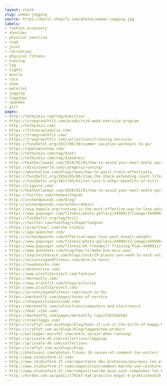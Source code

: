 ```yaml
---
layout: stock
slug: woman-jogging
source: https://burst.shopify.com/photos/woman-jogging.jpg
labels:
- fashion accessory
- shoulder
- physical exercise
- road
- joint
- recreation
- physical fitness
- running
- leg
- tights
- muscle
- race
- shoe
- material
- jogging
- leggings
- spandex
- girl
pages:
- http://tethysbio.com/tag/exercise/
- https://truegrowthfit.com/products/6-week-exercise-program
- http://tethysbio.com/
- https://fitnessplanplus.com/
- https://truegrowthfit.com/
- https://truegrowthfit.com/collections/training-services
- https://fun2befit.org/2017/06/30/summer-vacation-workouts-to-go/
- https://apetaminshop.com/
- http://tethysbio.com/tag/diet/
- http://tethysbio.com/tag/diabetes/
- http://heatherlanept.com/2018/02/01/how-to-avoid-your-next-ankle-sprain/amp/
- https://divinioworld.com/category/running/
- https://mesnonline.com/blogs/news/how-to-waist-train-effectively
- https://fun2befit.org/2016/05/06/stop-the-shock-extending-joint-life/
- https://fun2befit.org/2017/05/01/fat-loss-5-other-benefits-of-hiit/
- https://cjgains.com/
- http://heatherlanept.com/2018/02/01/how-to-avoid-your-next-ankle-sprain/
- https://twitter.com/thehealthgods
- http://inchandpounds.com/blog/
- http://inchandpounds.com/author/admin/
- https://wig.bapala.org/running-is-the-most-effective-way-to-lose-weight/
- https://www.popsugar.com/fitness/photo-gallery/44999117/image/44999634/Week-8
- https://fun2befit.org/tag/hiit/
- https://twitter.com/hashtag/vshape?lang=en
- https://playfitavl.com/the-studio/
- https://age-quencher.com/
- http://inchandpounds.com/effective-ways-lose-post-diwali-weight/
- https://www.popsugar.com/fitness/photo-gallery/44999117/image/44999641/Week-7
- https://www.popsugar.com/fitness/5K-Treadmill-Training-Plan-44999117
- https://www.boondate.com/blog/how-to-make-him-miss-you/
- https://sayitwithasock.com/blogs/sock/19-places-you-need-to-sock-selfie
- https://acrunningandfitness.com/zero-to-hero/
- https://swanksocks.com/
- https://mesnonline.com/
- https://www.plusfitproject.com/fashion/
- https://merkantfy.com/
- https://www.kratofit.com/blogs/articles
- https://www.plusfitproject.com/
- https://acrunningandfitness.com/couch-to-5k/
- https://merkantfy.com/pages/terms-of-service
- https://shoppositiveoutlook.com/
- https://merkantfy.com/collections/computers-and-electronics
- https://deal-vibe.com/
- https://merkantfy.com/pages/merkantfy-logist%E2%84%A2
- https://steelleggs.com/
- https://craftyt.com.au/blogs/blog/heat-it-ice-it-the-birth-of-happy-healers-is-imminent
- https://craftyt.com.au/blogs/blog/tagged/new-product
- http://wallpaper.macofel.com/ankle-sprain-when-running/
- https://prixsale-dk.com/collections/leggings
- https://prixsale-dk.com/collections
- https://craftyt.com.au/blogs/blog
- http://photosavi.com/photos-floues-10-causes-et-comment-les-eviter/
- http://www.studioform-27.com/
- http://www.studioform-27.com/importance-des-proteines/pourquoi-les-proteines-sont-elles-importantes-pour-le-sport
- http://www.studioform-27.com/composition/comment-marche-une-ceinture-abdominale-delectrostimulation
- http://www.studioform-27.com/composition/de-quoi-sont-composees-les-barres-energetiques
- http://kordon.com.ua/podii/179247-kak-pravilno-begat-4-prakticheskih-soveta.html
---
```

